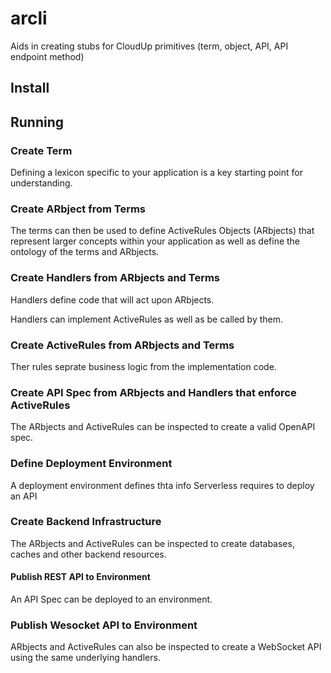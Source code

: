 # arcli
Aids in creating stubs for CloudUp primitives (term, object, API, API endpoint method)

## Install


## Running


### Create Term

Defining a lexicon specific to your application is a key starting point for understanding.


### Create ARbject from Terms

The terms can then be used to define ActiveRules Objects (ARbjects) that represent larger concepts within your application as well as define the ontology of the terms and ARbjects.


### Create Handlers from ARbjects and Terms

Handlers define code that will act upon ARbjects.

Handlers can implement ActiveRules as well as be called by them.


### Create ActiveRules from ARbjects and Terms

Ther rules seprate business logic from the implementation code.


### Create API Spec from ARbjects and  Handlers that enforce ActiveRules

The ARbjects and ActiveRules can be inspected to create a valid OpenAPI spec.


### Define Deployment Environment

A deployment environment defines thta info Serverless requires to deploy an API


### Create Backend Infrastructure

The ARbjects and ActiveRules can be inspected to create databases, caches and other backend resources.


#### Publish REST API to Environment

An API Spec can be deployed to an environment.


### Publish Wesocket API to Environment

ARbjects and ActiveRules can also be inspected to create a WebSocket API using the same underlying handlers.